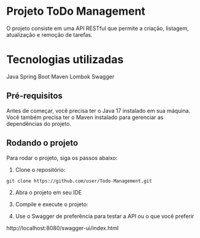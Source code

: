 # Projeto ToDo Management

 O projeto consiste em uma API RESTful que permite a criação, listagem, atualização e remoção de tarefas.
 
# Tecnologias utilizadas

Java 
Spring Boot 
Maven
Lombok 
Swagger 

## Pré-requisitos

Antes de começar, você precisa ter o Java 17 instalado em sua máquina. Você também precisa ter o Maven instalado para gerenciar as dependências do projeto.

## Rodando o projeto

Para rodar o projeto, siga os passos abaixo:

1. Clone o repositório:

```
git clone https://github.com/user/Todo-Management.git
```

2. Abra o projeto em seu IDE

3. Compile e execute o projeto:
   
4. Use o Swagger de preferência para testar a API ou o que você preferir

http://localhost:8080/swagger-ui/index.html

